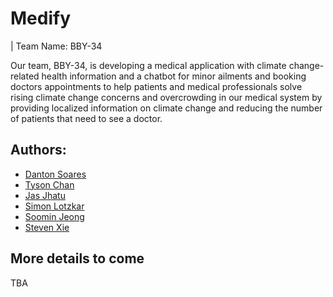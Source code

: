 # Medify

| Team Name: BBY-34

Our team, BBY-34, is developing a medical application with climate change-related health information and a chatbot for minor ailments and booking doctors appointments to help patients and medical professionals solve rising climate change concerns and overcrowding in our medical system by providing localized information on climate change and reducing the number of patients that need to see a doctor.

## Authors:

* [Danton Soares](https://github.com/Danton1)
* [Tyson Chan](https://github.com/tysonchan1)
* [Jas Jhatu](https://github.com/jjhatu)
* [Simon Lotzkar](https://github.com/SimonLotzkar)
* [Soomin Jeong](https://github.com/SoominJ06)
* [Steven Xie](https://github.com/sxht)

## More details to come
TBA
